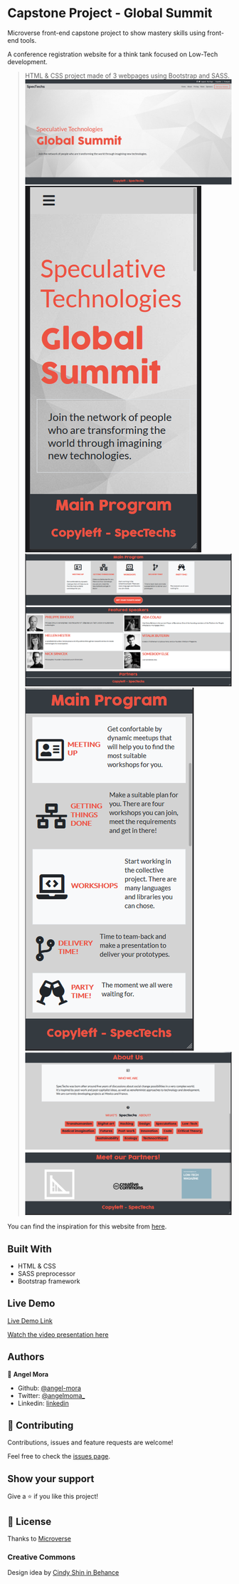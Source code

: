 # Capstone Project - Global Summit
Microverse front-end capstone project to show mastery skills using front-end tools.

A conference registration website for a think tank focused on Low-Tech development.

> HTML & CSS project made of 3 webpages using Bootstrap and SASS.
![layouts](images/screenshots/landing-page.png)
![layouts](images/screenshots/landing-xs-page.png)
![layouts](images/screenshots/landing-menu.png)
![layouts](images/screenshots/landing-xs-menu.png)
![layouts](images/screenshots/about-page.png)

You can find the inspiration for this website from [here](https://www.behance.net/gallery/29845175/CC-Global-Summit-2015).

## Built With

- HTML & CSS
- SASS preprocessor
- Bootstrap framework

## Live Demo

[Live Demo Link](https://rawcdn.githack.com/angel-mora/capstone-project/3382a3b4b7359b8afd6becd78aad7730d98f9a1f/index.html)

[Watch the video presentation here](https://www.loom.com/share/fdb674f84f60479e9939909c5cc4d19b)

## Authors

👤 **Angel Mora**

- Github: [@angel-mora](https://github.com/angel-mora)
- Twitter: [@angelmoma_](https://twitter.com/angelmoma_)
- Linkedin: [linkedin](https://www.linkedin.com/in/angelmoma/)

## 🤝 Contributing

Contributions, issues and feature requests are welcome!

Feel free to check the [issues page](https://github.com/angel-mora/capstone-project/issues).

## Show your support

Give a ⭐️ if you like this project!

## 📝 License

Thanks to [Microverse](https://www.microverse.org/)

### Creative Commons

Design idea by [Cindy Shin in Behance](https://www.behance.net/adagio07)


